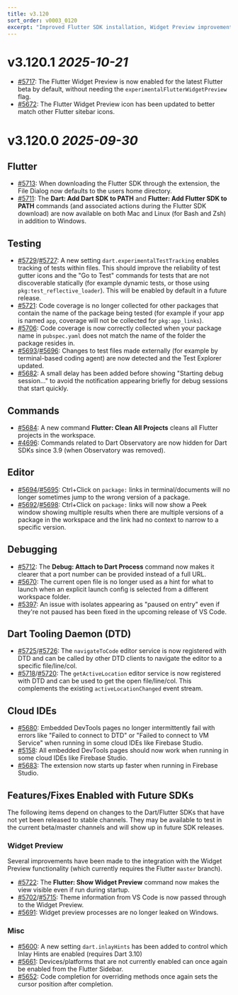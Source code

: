 ```yaml
---
title: v3.120
sort_order: v0003_0120
excerpt: "Improved Flutter SDK installation, Widget Preview improvements, experimental test tracking, ..."
---
```


# v3.120.1 _2025-10-21_

- [#5717](https://github.com/Dart-Code/Dart-Code/issues/5717): The Flutter Widget Preview is now enabled for the latest Flutter beta by default, without needing the `experimentalFlutterWidgetPreview` flag.
- [#5672](https://github.com/Dart-Code/Dart-Code/issues/5672): The Flutter Widget Preview icon has been updated to better match other Flutter sitebar icons.

# v3.120.0 _2025-09-30_

## Flutter

- [#5713](https://github.com/Dart-Code/Dart-Code/issues/5713): When downloading the Flutter SDK through the extension, the File Dialog now defaults to the users home directory.
- [#5711](https://github.com/Dart-Code/Dart-Code/issues/5711): The **Dart: Add Dart SDK to PATH** and **Flutter: Add Flutter SDK to PATH** commands (and associated actions during the Flutter SDK download) are now available on both Mac and Linux (for Bash and Zsh) in addition to Windows.

## Testing

- [#5729](https://github.com/Dart-Code/Dart-Code/issues/5729)/[#5727](https://github.com/Dart-Code/Dart-Code/issues/5727): A new setting `dart.experimentalTestTracking` enables tracking of tests within files. This should improve the reliability of test gutter icons and the "Go to Test" commands for tests that are not discoverable statically (for example dynamic tests, or those using `pkg:test_reflective_loader`). This will be enabled by default in a future release.
- [#5721](https://github.com/Dart-Code/Dart-Code/issues/5721): Code coverage is no longer collected for other packages that contain the name of the package being tested (for example if your app is named `app`, coverage will not be collected for `pkg:app_links`).
- [#5706](https://github.com/Dart-Code/Dart-Code/issues/5706): Code coverage is now correctly collected when your package name in `pubspec.yaml` does not match the name of the folder the package resides in.
- [#5693](https://github.com/Dart-Code/Dart-Code/issues/5693)/[#5696](https://github.com/Dart-Code/Dart-Code/issues/5696): Changes to test files made externally (for example by terminal-based coding agent) are now detected and the Test Explorer updated.
- [#5682](https://github.com/Dart-Code/Dart-Code/issues/5682): A small delay has been added before showing "Starting debug session…" to avoid the notification appearing briefly for debug sessions that start quickly.

## Commands

- [#5684](https://github.com/Dart-Code/Dart-Code/issues/5684): A new command **Flutter: Clean All Projects** cleans all Flutter projects in the workspace.
- [#4696](https://github.com/Dart-Code/Dart-Code/issues/4696): Commands related to Dart Observatory are now hidden for Dart SDKs since 3.9 (when Observatory was removed).

## Editor

- [#5694](https://github.com/Dart-Code/Dart-Code/issues/5694)/[#5695](https://github.com/Dart-Code/Dart-Code/issues/5695): Ctrl+Click on `package:` links in terminal/documents will no longer sometimes jump to the wrong version of a package.
- [#5692](https://github.com/Dart-Code/Dart-Code/issues/5692)/[#5698](https://github.com/Dart-Code/Dart-Code/issues/5698): Ctrl+Click on `package:` links will now show a Peek window showing multiple results when there are multiple versions of a package in the workspace and the link had no context to narrow to a specific version.

## Debugging

- [#5712](https://github.com/Dart-Code/Dart-Code/issues/5712): The **Debug: Attach to Dart Process** command now makes it clearer that a port number can be provided instead of a full URL.
- [#5670](https://github.com/Dart-Code/Dart-Code/issues/5670): The current open file is no longer used as a hint for what to launch when an explicit launch config is selected from a different workspace folder.
- [#5397](https://github.com/Dart-Code/Dart-Code/issues/5397): An issue with isolates appearing as "paused on entry" even if they're not paused has been fixed in the upcoming release of VS Code.

## Dart Tooling Daemon (DTD)

- [#5725](https://github.com/Dart-Code/Dart-Code/issues/5725)/[#5726](https://github.com/Dart-Code/Dart-Code/issues/5726): The `navigateToCode` editor service is now registered with DTD and can be called by other DTD clients to navigate the editor to a specific file/line/col.
- [#5718](https://github.com/Dart-Code/Dart-Code/issues/5718)/[#5720](https://github.com/Dart-Code/Dart-Code/issues/5720): The `getActiveLocation` editor service is now registered with DTD and can be used to get the open file/line/col. This complements the existing `activeLocationChanged` event stream.

## Cloud IDEs

- [#5680](https://github.com/Dart-Code/Dart-Code/issues/5680): Embedded DevTools pages no longer intermittently fail with errors like "Failed to connect to DTD" or "Failed to connect to VM Service" when running in some cloud IDEs like Firebase Studio.
- [#5158](https://github.com/Dart-Code/Dart-Code/issues/5158): All embedded DevTools pages should now work when running in some cloud IDEs like Firebase Studio.
- [#5683](https://github.com/Dart-Code/Dart-Code/issues/5683): The extension now starts up faster when running in Firebase Studio.

## Features/Fixes Enabled with Future SDKs

The following items depend on changes to the Dart/Flutter SDKs that have not yet been released to stable channels. They may be available to test in the current beta/master channels and will show up in future SDK releases.

### Widget Preview

Several improvements have been made to the integration with the Widget Preview functionality (which currently requires the Flutter `master` branch).

- [#5722](https://github.com/Dart-Code/Dart-Code/issues/5722): The **Flutter: Show Widget Preview** command now makes the view visible even if run during startup.
- [#5702](https://github.com/Dart-Code/Dart-Code/issues/5702)/[#5715](https://github.com/Dart-Code/Dart-Code/issues/5715): Theme information from VS Code is now passed through to the Widget Preview.
- [#5691](https://github.com/Dart-Code/Dart-Code/issues/5691): Widget preview processes are no longer leaked on Windows.

### Misc

- [#5600](https://github.com/Dart-Code/Dart-Code/issues/5600): A new setting `dart.inlayHints` has been added to control which Inlay Hints are enabled (requires Dart 3.10)
- [#5661](https://github.com/Dart-Code/Dart-Code/issues/5661): Devices/platforms that are not currently enabled can once again be enabled from the Flutter Sidebar.
- [#5652](https://github.com/Dart-Code/Dart-Code/issues/5652): Code completion for overriding methods once again sets the cursor position after completion.

